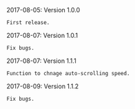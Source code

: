 
2017-08-05: Version 1.0.0

    First release.


2017-08-07: Version 1.0.1

    Fix bugs.


2017-08-07: Version 1.1.1

    Function to chnage auto-scrolling speed.


2017-08-09: Version 1.1.2

    Fix bugs.

